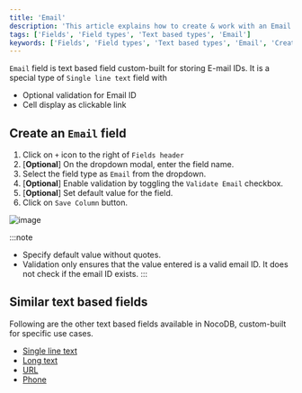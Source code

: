 ```yaml
---
title: 'Email'
description: 'This article explains how to create & work with an Email field.'
tags: ['Fields', 'Field types', 'Text based types', 'Email']
keywords: ['Fields', 'Field types', 'Text based types', 'Email', 'Create email field']
---
```



`Email` field is text based field custom-built for storing E-mail IDs. It is a special type of `Single line text` field with
- Optional validation for Email ID
- Cell display as clickable link

## Create an `Email` field
1. Click on `+` icon to the right of `Fields header`
2. [**Optional**] On the dropdown modal, enter the field name.
3. Select the field type as `Email` from the dropdown.
4. [**Optional**] Enable validation by toggling the `Validate Email` checkbox.
5. [**Optional**] Set default value for the field.
6. Click on `Save Column` button.

![image](/img/v2/fields/email.png)

:::note
- Specify default value without quotes.
- Validation only ensures that the value entered is a valid email ID. It does not check if the email ID exists.
:::

## Similar text based fields
Following are the other text based fields available in NocoDB, custom-built for specific use cases.
- [Single line text](010.single-line-text.md)
- [Long text](020.long-text.md)
- [URL](050.url.md)
- [Phone](040.phonenumber.md)


